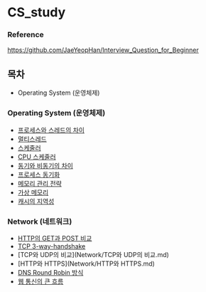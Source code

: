 # CS_study

### Reference 
https://github.com/JaeYeopHan/Interview_Question_for_Beginner 

## 목차 
- Operating System (운영체제)

### <summary>Operating System (운영체제)</summary>
- [프로세스와 스레드의 차이](Operating-System/Process_Thread_Difference.md)
- [멀티스레드](Operating-System/MultiThread.md)
- [스케줄러](Operating-System/Scheduler.md)
- [CPU 스케줄러](Operating-System/CPU-Scheduling.md)
- [동기와 비동기의 차이](Operating-System/Sync-Async.md)
- [프로세스 동기화](Operating-System/Process-Synchronization.md)
- [메모리 관리 전략](https://github.com/pjw5521/CS_study/blob/main/Operating-System/%EB%A9%94%EB%AA%A8%EB%A6%AC%20%EA%B4%80%EB%A6%AC%20%EC%A0%84%EB%9E%B5.md)
- [가상 메모리](https://github.com/pjw5521/CS_study/blob/main/Operating-System/%EA%B0%80%EC%83%81%20%EB%A9%94%EB%AA%A8%EB%A6%AC.md)
- [캐시의 지역성](https://github.com/pjw5521/CS_study/blob/main/Operating-System/%EC%BA%90%EC%8B%9C%EC%9D%98%20%EC%A7%80%EC%97%AD%EC%84%B1.md)

### <summary>Network (네트워크)</summary>
- [HTTP의 GET과 POST 비교]()
- [TCP 3-way-handshake]()
- [TCP와 UDP의 비교](Network/TCP와 UDP의 비교.md)
- [HTTP와 HTTPS](Network/HTTP와 HTTPS.md)
- [DNS Round Robin 방식](Network/DNS-Round-Robin.md)
- [웹 통신의 큰 흐름](Network/웹통신의-큰흐름.md)
